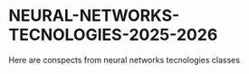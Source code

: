 # NEURAL-NETWORKS-TECNOLOGIES-2025-2026
Here are conspects from neural networks tecnologies classes
